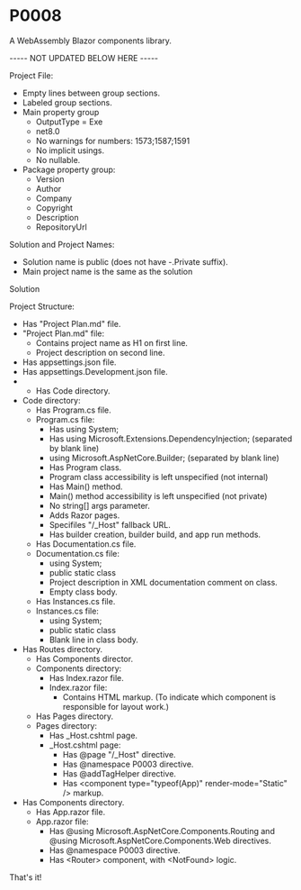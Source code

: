 # P0008
A WebAssembly Blazor components library.


----- NOT UPDATED BELOW HERE -----

Project File:

* Empty lines between group sections.
* Labeled group sections.
* Main property group
	* OutputType = Exe
	* net8.0
	* No warnings for numbers: 1573;1587;1591
	* No implicit usings.
	* No nullable.
* Package property group:
	* Version
	* Author
	* Company
	* Copyright
	* Description
	* RepositoryUrl


Solution and Project Names:

* Solution name is public (does not have -.Private suffix).
* Main project name is the same as the solution


Solution


Project Structure:

* Has "Project Plan.md" file.
* "Project Plan.md" file:
	* Contains project name as H1 on first line.
	* Project description on second line.
* Has appsettings.json file.
* Has appsettings.Development.json file.
* * Has Code directory.
* Code directory:
	* Has Program.cs file.
	* Program.cs file:
		* Has using System;
		* Has using Microsoft.Extensions.DependencyInjection; (separated by blank line)
		* using Microsoft.AspNetCore.Builder; (separated by blank line)
		* Has Program class.
		* Program class accessibility is left unspecified (not internal)
		* Has Main() method.
		* Main() method accessibility is left unspecified (not private)
		* No string[] args parameter.
		* Adds Razor pages.
		* Specifiles "/_Host" fallback URL.
		* Has builder creation, builder build, and app run methods.
	* Has Documentation.cs file.
	* Documentation.cs file:
		* using System;
		* public static class
		* Project description in XML documentation comment on class.
		* Empty class body.
	* Has Instances.cs file.
	* Instances.cs file:
		* using System;
		* public static class
		* Blank line in class body.
* Has Routes directory.
	* Has Components director.
	* Components directory:
		* Has Index.razor file.
		* Index.razor file:
			* Contains HTML markup. (To indicate which component is responsible for layout work.)
	* Has Pages directory.
	* Pages directory:
		* Has _Host.cshtml page.
		* _Host.cshtml page:
			* Has @page "/_Host" directive.
			* Has @namespace P0003 directive.
			* Has @addTagHelper directive.
			* Has \<component type="typeof(App)" render-mode="Static" /> markup.
* Has Components directory.
	* Has App.razor file.
	* App.razor file:
		* Has @using Microsoft.AspNetCore.Components.Routing and @using Microsoft.AspNetCore.Components.Web directives.
		* Has @namespace P0003 directive.
		* Has \<Router> component, with \<NotFound> logic.

That's it!